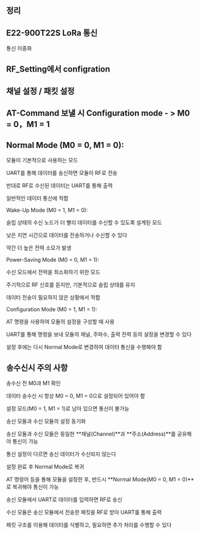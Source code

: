 ## 정리 

## E22-900T22S LoRa 통신

통신 이중화 

## RF_Setting에서 configration 

## 채널 설정 / 패킷 설정 

## AT-Command 보낼 시 Configuration mode  - > M0 = 0，M1 = 1 

## Normal Mode (M0 = 0, M1 = 0):

모듈이 기본적으로 사용하는 모드

UART를 통해 데이터를 송신하면 모듈이 RF로 전송

반대로 RF로 수신된 데이터는 UART를 통해 출력

일반적인 데이터 통신에 적합

Wake-Up Mode (M0 = 1, M1 = 0):

슬립 상태의 수신 노드가 더 빨리 데이터를 수신할 수 있도록 설계된 모드

낮은 지연 시간으로 데이터를 전송하거나 수신할 수 있다

약간 더 높은 전력 소모가 발생

Power-Saving Mode (M0 = 0, M1 = 1):

수신 모드에서 전력을 최소화하기 위한 모드

주기적으로 RF 신호를 듣지만, 기본적으로 슬립 상태를 유지

데이터 전송이 필요하지 않은 상황에서 적합

Configuration Mode (M0 = 1, M1 = 1):

AT 명령을 사용하여 모듈의 설정을 구성할 때 사용

UART를 통해 명령을 보내 모듈의 채널, 주파수, 출력 전력 등의 설정을 변경할 수 있다

설정 후에는 다시 Normal Mode로 변경하여 데이터 통신을 수행해야 함

## 송수신시 주의 사항 

송수신 전 M0과 M1 확인

데이터 송수신 시 항상 M0 = 0, M1 = 0으로 설정되어 있어야 함

설정 모드(M0 = 1, M1 = 1)로 남아 있으면 통신이 불가능

송신 모듈과 수신 모듈의 설정 동기화

송신 모듈과 수신 모듈은 동일한 **채널(Channel)**과 **주소(Address)**를 공유해야 통신이 가능

통신 설정이 다르면 송신 데이터가 수신되지 않는다

설정 완료 후 Normal Mode로 복귀

AT 명령어 등을 통해 모듈을 설정한 후, 반드시 **Normal Mode(M0 = 0, M1 = 0)**로 복귀해야 통신이 가능

송신 모듈에서 UART로 데이터를 입력하면 RF로 송신

수신 모듈은 송신 모듈에서 전송한 패킷을 RF로 받아 UART를 통해 출력

패킷 구조를 이용해 데이터를 식별하고, 필요하면 추가 처리를 수행할 수 있다


